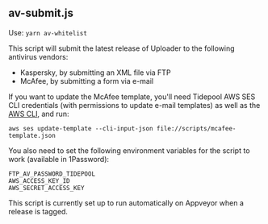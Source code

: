 ## av-submit.js

Use: `yarn av-whitelist`

This script will submit the latest release of Uploader to the following antivirus vendors:

- Kaspersky, by submitting an XML file via FTP
- McAfee, by submitting a form via e-mail

If you want to update the McAfee template, you'll need Tidepool AWS SES CLI credentials (with permissions to update e-mail templates) as well as the [AWS CLI](https://docs.aws.amazon.com/cli/latest/userguide/cli-chap-install.html), and run:

```
aws ses update-template --cli-input-json file://scripts/mcafee-template.json
```

You also need to set the following environment variables for the script to work (available in 1Password):

```
FTP_AV_PASSWORD_TIDEPOOL
AWS_ACCESS_KEY_ID
AWS_SECRET_ACCESS_KEY
```

This script is currently set up to run automatically on Appveyor when a release is tagged.
